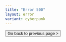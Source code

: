 ```yaml
---
title: "Error 500"
layout: error
variant: cyberpunk
---
```


<button onclick="history.back()">Go back to previous page &gt;</button>